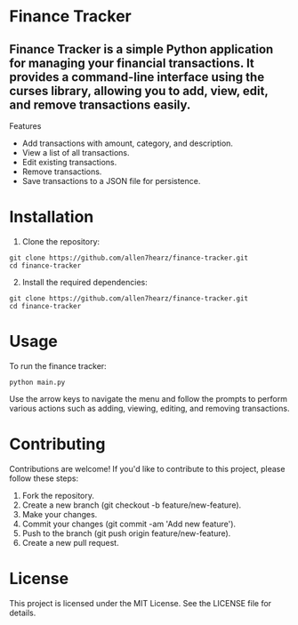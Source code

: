 # Finance Tracker
## Finance Tracker is a simple Python application for managing your financial transactions. It provides a command-line interface using the curses library, allowing you to add, view, edit, and remove transactions easily.

Features
* Add transactions with amount, category, and description.
* View a list of all transactions.
* Edit existing transactions.
* Remove transactions.
* Save transactions to a JSON file for persistence.

# Installation
1. Clone the repository:
```console
git clone https://github.com/allen7hearz/finance-tracker.git
cd finance-tracker
```
2. Install the required dependencies:
```console
git clone https://github.com/allen7hearz/finance-tracker.git
cd finance-tracker
```

# Usage
To run the finance tracker:
```console
python main.py
```
Use the arrow keys to navigate the menu and follow the prompts to perform various actions such as adding, viewing, editing, and removing transactions.

# Contributing
Contributions are welcome! If you'd like to contribute to this project, please follow these steps:
1. Fork the repository.
2. Create a new branch (git checkout -b feature/new-feature).
3. Make your changes.
4. Commit your changes (git commit -am 'Add new feature').
5. Push to the branch (git push origin feature/new-feature).
6. Create a new pull request.

# License
This project is licensed under the MIT License. See the LICENSE file for details.
